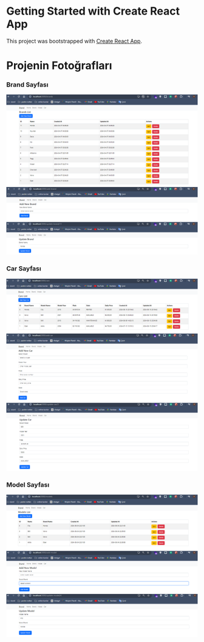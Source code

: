 # Getting Started with Create React App

This project was bootstrapped with [Create React App](https://github.com/facebook/create-react-app).


# Projenin Fotoğrafları

### Brand Sayfası
![](https://github.com/ynskrc23/rent-a-car-ui/blob/master/image/brandlist.PNG)
![](https://github.com/ynskrc23/rent-a-car-ui/blob/master/image/brandadd.PNG)
![](https://github.com/ynskrc23/rent-a-car-ui/blob/master/image/brandedit.PNG)

### Car Sayfası
![](https://github.com/ynskrc23/rent-a-car-ui/blob/master/image/carlist.PNG)
![](https://github.com/ynskrc23/rent-a-car-ui/blob/master/image/caradd.PNG)
![](https://github.com/ynskrc23/rent-a-car-ui/blob/master/image/caredit.PNG)

### Model Sayfası
![](https://github.com/ynskrc23/rent-a-car-ui/blob/master/image/modellist.PNG)
![](https://github.com/ynskrc23/rent-a-car-ui/blob/master/image/modeladd.PNG)
![](https://github.com/ynskrc23/rent-a-car-ui/blob/master/image/modeledit.PNG)